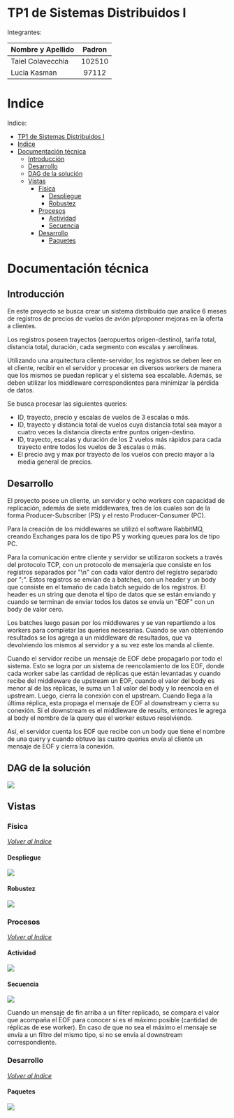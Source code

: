 # TP1 de Sistemas Distribuidos I

Integrantes:

| Nombre y Apellido | Padron |
|:-----|:---:|
| Taiel Colavecchia | 102510 |
| Lucia Kasman | 97112 |

# Indice

Indice:
- [TP1 de Sistemas Distribuidos I](#tp1-de-sistemas-distribuidos-i)
- [Indice](#indice)
- [Documentación técnica](#documentación-técnica)
  - [Introducción](#introducción)
  - [Desarrollo](#desarrollo)
  - [DAG de la solución](#dag-de-la-solución)
  - [Vistas](#vistas)
    - [Física](#física)
      - [Despliegue](#despliegue)
      - [Robustez](#robustez)
    - [Procesos](#procesos)
      - [Actividad](#actividad)
      - [Secuencia](#secuencia)
    - [Desarrollo](#desarrollo)
      - [Paquetes](#paquetes)

# Documentación técnica

## Introducción

En este proyecto se busca crear un sistema distribuido que analice 6 meses de registros de precios de  vuelos de avión p/proponer mejoras en la oferta a clientes.

Los registros poseen trayectos (aeropuertos origen-destino), tarifa total,  distancia total, duración, cada segmento con escalas y aerolíneas.

Utilizando una arquitectura cliente-servidor, los registros se deben leer en el cliente, recibir en el servidor y procesar en diversos workers de manera que los mismos se puedan replicar y el sistema sea escalable. Además, se deben utilizar los middleware correspondientes para minimizar la pérdida de datos.

Se busca procesar las siguientes queries:

* ID, trayecto, precio y escalas de vuelos de 3 escalas o más.
* ID, trayecto y distancia total de vuelos cuya distancia total sea mayor a 
cuatro veces la distancia directa entre puntos origen-destino.
* ID, trayecto, escalas y duración de los 2 vuelos más rápidos para cada 
trayecto entre todos los vuelos de 3 escalas o más.
* El precio avg y max por trayecto de los vuelos con precio mayor a la 
media general de precios.

## Desarrollo

El proyecto posee un cliente, un servidor y ocho workers con capacidad de replicación, además de siete middlewares, tres de los cuales son de la forma Producer-Subscriber (PS) y el resto Producer-Consumer (PC). 

Para la creación de los middlewares se utilizó el software RabbitMQ, creando Exchanges para los de tipo PS y working queues para los de tipo PC. 

Para la comunicación entre cliente y servidor se utilizaron sockets a través del protocolo TCP, con un protocolo de mensajería que consiste en los registros separados por "\n" con cada valor dentro del registro separado por ";". Estos registros se envían de a batches, con un header y un body que consiste en el tamaño de cada batch seguido de los registros. El header es un string que denota el tipo de datos que se están enviando y cuando se terminan de enviar todos los datos se envía un "EOF" con un body de valor cero. 

Los batches luego pasan por los middlewares y se van repartiendo a los workers para completar las queries necesarias. Cuando se van obteniendo resultados se los agrega a un middleware de resultados, que va devolviendo los mismos al servidor y a su vez este los manda al cliente.

Cuando el servidor recibe un mensaje de EOF debe propagarlo por todo el sistema. Esto se logra por un sistema de reencolamiento de los EOF, donde cada worker sabe las cantidad de réplicas que están levantadas y cuando recibe del middleware de upstream un EOF, cuando el valor del body es menor al de las réplicas, le suma un 1 al valor del body y lo reencola en el upstream. Luego, cierra la conexión con el upstream. Cuando llega a la última réplica, esta propaga el mensaje de EOF al downstream y cierra su conexión. Si el downstream es el middleware de results, entonces le agrega al body el nombre de la query que el worker estuvo resolviendo.

Así, el servidor cuenta los EOF que recibe con un body que tiene el nombre de una query y cuando obtuvo las cuatro queries envía al cliente un mensaje de EOF y cierra la conexión.

## DAG de la solución

![](docs/diagramas/DAG.png)

## Vistas

### Física

_[Volver al Indice](#indice)_

#### Despliegue

![](docs/diagramas/despliegue.png)

#### Robustez

![](docs/diagramas/robustez.png)

### Procesos

_[Volver al Indice](#indice)_

#### Actividad

![](docs/diagramas/actividad.png)

#### Secuencia

![](docs/diagramas/sequence.png)

Cuando un mensaje de fin arriba a un filter replicado, se compara el valor que acompaña el EOF para conocer si es el máximo posible (cantidad de réplicas de ese worker). En caso de que no sea el máximo el mensaje se envía a un filtro del mismo tipo, si no se envía al downstream correspondiente.

### Desarrollo

_[Volver al Indice](#indice)_

#### Paquetes

![](docs/diagramas/paquetes.png)

